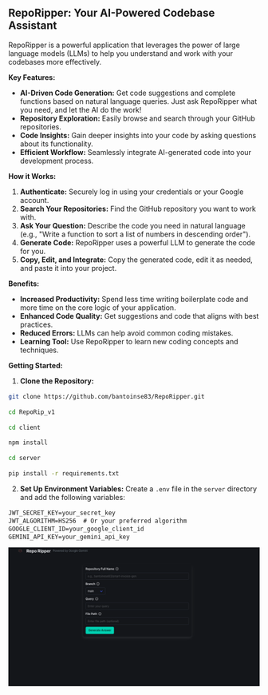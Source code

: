 ## RepoRipper: Your AI-Powered Codebase Assistant

RepoRipper is a powerful application that leverages the power of large language models (LLMs) to help you understand and
work with your codebases more effectively.

**Key Features:**

- **AI-Driven Code Generation:** Get code suggestions and complete functions based on natural language queries. Just ask
  RepoRipper what you need, and let the AI do the work!
- **Repository Exploration:** Easily browse and search through your GitHub repositories.
- **Code Insights:** Gain deeper insights into your code by asking questions about its functionality.
- **Efficient Workflow:** Seamlessly integrate AI-generated code into your development process.

**How it Works:**

1. **Authenticate:** Securely log in using your credentials or your Google account.
2. **Search Your Repositories:** Find the GitHub repository you want to work with.
3. **Ask Your Question:** Describe the code you need in natural language (e.g., "Write a function to sort a list of
   numbers in descending order").
4. **Generate Code:** RepoRipper uses a powerful LLM to generate the code for you.
5. **Copy, Edit, and Integrate:** Copy the generated code, edit it as needed, and paste it into your project.

**Benefits:**

- **Increased Productivity:** Spend less time writing boilerplate code and more time on the core logic of your
  application.
- **Enhanced Code Quality:** Get suggestions and code that aligns with best practices.
- **Reduced Errors:** LLMs can help avoid common coding mistakes.
- **Learning Tool:** Use RepoRipper to learn new coding concepts and techniques.

**Getting Started:**

1. **Clone the Repository:**

```bash
git clone https://github.com/bantoinse83/RepoRipper.git
```
```bash
cd RepoRip_v1
```
```bash
cd client
```
```bash
npm install
```

```bash
cd server
```
```bash
pip install -r requirements.txt
```
2. **Set Up Environment Variables:** Create a `.env` file in the `server` directory and add the following variables:

```
JWT_SECRET_KEY=your_secret_key
JWT_ALGORITHM=HS256  # Or your preferred algorithm
GOOGLE_CLIENT_ID=your_google_client_id
GEMINI_API_KEY=your_gemini_api_key
```

![image](server/core/ss.png) 